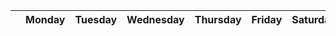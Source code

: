 | | Monday | Tuesday | Wednesday | Thursday | Friday | Saturday | Sunday |
| ---- | ---- | ---- | ---- | ---- | ---- | ---- | ---- | 